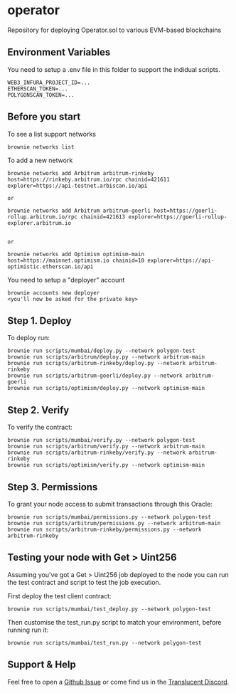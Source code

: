 # operator
Repository for deploying Operator.sol to various EVM-based blockchains

## Environment Variables

You need to setup a .env file in this folder to support the indidual scripts.

    WEB3_INFURA_PROJECT_ID=...
    ETHERSCAN_TOKEN=...
    POLYGONSCAN_TOKEN=...

## Before you start

To see a list support networks

    brownie networks list

To add a new network

    brownie networks add Arbitrum arbitrum-rinkeby host=https://rinkeby.arbitrum.io/rpc	chainid=421611 explorer=https://api-testnet.arbiscan.io/api

    or

    brownie networks add Arbitrum arbitrum-goerli host=https://goerli-rollup.arbitrum.io/rpc chainid=421613 explorer=https://goerli-rollup-explorer.arbitrum.io


    or

    brownie networks add Optimism optimism-main host=https://mainnet.optimism.io chainid=10 explorer=https://api-optimistic.etherscan.io/api


You need to setup a "deployer" account

    brownie accounts new deployer
    <you'll now be asked for the private key>

## Step 1. Deploy

To deploy run:

    brownie run scripts/mumbai/deploy.py --network polygon-test
    brownie run scripts/arbitrum/deploy.py --network arbitrum-main
    brownie run scripts/arbitrum-rinkeby/deploy.py --network arbitrum-rinkeby
    brownie run scripts/arbitrum-goerli/deploy.py --network arbitrum-goerli
    brownie run scripts/optimism/deploy.py --network optimism-main

## Step 2. Verify

To verify the contract:

    brownie run scripts/mumbai/verify.py --network polygon-test
    brownie run scripts/arbitrum/verify.py --network arbitrum-main
    brownie run scripts/arbitrum-rinkeby/verify.py --network arbitrum-rinkeby
    brownie run scripts/optimism/verify.py --network optimism-main

## Step 3. Permissions

To grant your node access to submit transactions through this Oracle:

    brownie run scripts/mumbai/permissions.py --network polygon-test
    brownie run scripts/arbitrum/permissions.py --network arbitrum-main
    brownie run scripts/arbitrum-rinkeby/permissions.py --network arbitrum-rinkeby

## Testing your node with Get > Uint256

Assuming you've got a Get > Uint256 job deployed to the node you can run the test contract and script to test the job execution.

First deploy the test client contract:

    brownie run scripts/mumbai/test_deploy.py --network polygon-test

Then customise the test_run.py script to match your environment, before running run it:

    brownie run scripts/mumbai/test_run.py --network polygon-test


## Support & Help

Feel free to open a [Github Issue](https://github.com/translucent-link/stonechat/issues) or come find us in the [Translucent Discord](https://discord.gg/JxKT6R9Xpz).
